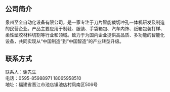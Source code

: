 ## 公司简介
泉州至全自动化设备有限公司，是一家专注于刀片智能裁切冲孔一体机研发及制造的民营企业。产品主要应用于制鞋、服装、手袋箱包、汽车内饰、纸箱包装打样、柔性塑胶材料切割等行业和领域。致力于为国内企业提供高品质、多功能的智能化设备，共同实现从“中国制造”到“中国智造”的产业转型升级。
## 联系方式
联系人：谢先生  
电话：0595-85988971 18065958510  
地址：福建省晋江市池店镇池店村凤南区506号
